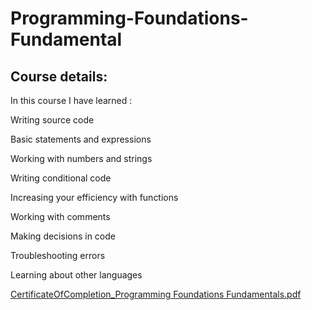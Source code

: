 # Programming-Foundations-Fundamental


## Course details:
In this course I have learned :

Writing source code

Basic statements and expressions

Working with numbers and strings

Writing conditional code

Increasing your efficiency with functions

Working with comments

Making decisions in code

Troubleshooting errors

Learning about other languages


[CertificateOfCompletion_Programming Foundations Fundamentals.pdf](https://github.com/akiid777/Programming-Foundations-Fundamental/files/7132099/CertificateOfCompletion_Programming.Foundations.Fundamentals.pdf)

